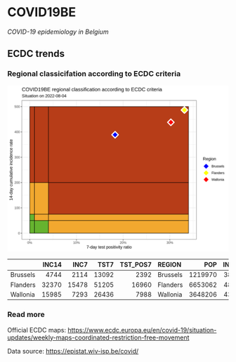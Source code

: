 
# COVID19BE

*COVID-19 epidemiology in Belgium*

## ECDC trends

### Regional classicifation according to ECDC criteria

![](COVID9BE-ecdc-trend.png)

|          | INC14 |  INC7 |  TST7 | TST\_POS7 | REGION   |     POP | INC14\_RT |       PR7 |          GR |
| :------- | ----: | ----: | ----: | --------: | :------- | ------: | --------: | --------: | ----------: |
| Brussels |  4744 |  2114 | 13092 |      2392 | Brussels | 1219970 |  388.8620 | 0.1827070 | \-0.1961977 |
| Flanders | 32370 | 15478 | 51205 |     16960 | Flanders | 6653062 |  486.5429 | 0.3312177 | \-0.0837083 |
| Wallonia | 15985 |  7293 | 26436 |      7988 | Wallonia | 3648206 |  438.1606 | 0.3021637 | \-0.1609526 |

### Read more

Official ECDC maps:
<https://www.ecdc.europa.eu/en/covid-19/situation-updates/weekly-maps-coordinated-restriction-free-movement>

Data source: <https://epistat.wiv-isp.be/covid/>
